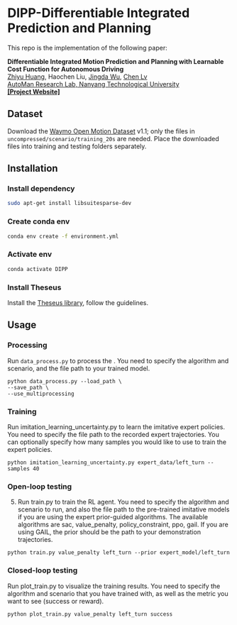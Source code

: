 # DIPP-Differentiable Integrated Prediction and Planning
This repo is the implementation of the following paper:

**Differentiable Integrated Motion Prediction and Planning with Learnable Cost Function for Autonomous Driving**
<br> [Zhiyu Huang](https://mczhi.github.io/), Haochen Liu, [Jingda Wu](https://wujingda.github.io/), [Chen Lv](https://scholar.google.com/citations?user=UKVs2CEAAAAJ&hl=en) 
<br> [AutoMan Research Lab, Nanyang Technological University](https://lvchen.wixsite.com/automan)
<br> **[[Project Website]](https://mczhi.github.io/DIPP/)**

## Dataset
Download the [Waymo Open Motion Dataset](https://waymo.com/open/download/) v1.1; only the files in ```uncompressed/scenario/training_20s``` are needed. Place the downloaded files into training and testing folders separately.

## Installation
### Install dependency
```bash
sudo apt-get install libsuitesparse-dev
```

### Create conda env
```bash
conda env create -f environment.yml
```

### Activate env
```bash
conda activate DIPP
```

### Install Theseus
Install the [Theseus library](https://github.com/facebookresearch/theseus), follow the guidelines.

## Usage
### Processing
Run ```data_process.py``` to process the . You need to specify the algorithm and scenario, and the file path to your trained model. 
```shell
python data_process.py --load_path \
--save_path \
--use_multiprocessing
```

### Training
Run imitation_learning_uncertainty.py to learn the imitative expert policies. You need to specify the file path to the recorded expert trajectories. You can optionally specify how many samples you would like to use to train the expert policies.
```shell
python imitation_learning_uncertainty.py expert_data/left_turn --samples 40
```

### Open-loop testing
5. Run train.py to train the RL agent. You need to specify the algorithm and scenario to run, and also the file path to the pre-trained imitative models if you are using the expert prior-guided algorithms. The available algorithms are sac, value_penalty, policy_constraint, ppo, gail. If you are using GAIL, the prior should be the path to your demonstration trajectories.
```shell
python train.py value_penalty left_turn --prior expert_model/left_turn 
```

### Closed-loop testing
Run plot_train.py to visualize the training results. You need to specify the algorithm and scenario that you have trained with, as well as the metric you want to see (success or reward).
```shell
python plot_train.py value_penalty left_turn success
```
